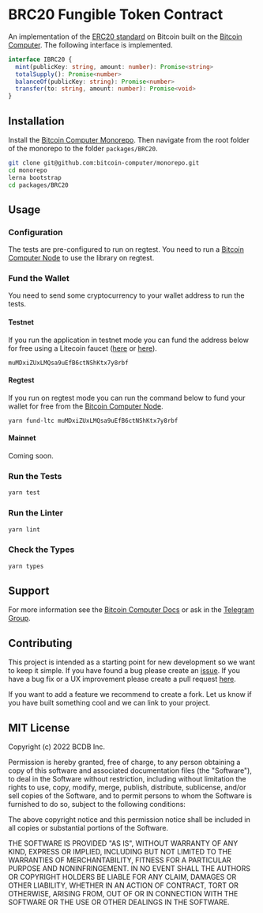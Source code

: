 # BRC20 Fungible Token Contract

An implementation of the [ERC20 standard](https://eips.ethereum.org/EIPS/eip-20) on Bitcoin built on the [Bitcoin Computer](http://bitcoincomputer.io/). The following interface is implemented.

```typescript
interface IBRC20 {
  mint(publicKey: string, amount: number): Promise<string>
  totalSupply(): Promise<number>
  balanceOf(publicKey: string): Promise<number>
  transfer(to: string, amount: number): Promise<void>
}
```

## Installation

Install the [Bitcoin Computer Monorepo](https://github.com/bitcoin-computer/monorepo). Then navigate from the root folder of the monorepo to the folder ``packages/BRC20``.

```bash
git clone git@github.com:bitcoin-computer/monorepo.git
cd monorepo
lerna bootstrap
cd packages/BRC20
```

## Usage

### Configuration

The tests are pre-configured to run on regtest. You need to run a [Bitcoin Computer Node][node] to use the library on regtest. 

### Fund the Wallet

You need to send some cryptocurrency to your wallet address to run the tests.

#### Testnet

If you run the application in testnet mode you can fund the address below for free using a Litecoin faucet ([here](https://testnet-faucet.com/ltc-testnet/) or [here](http://litecointf.salmen.website/)).
```
muMDxiZUxLMQsa9uEfB6ctNShKtx7y8rbf
```

#### Regtest

If you run on regtest mode you can run the command below to fund your wallet for free from the [Bitcoin Computer Node][node].
```
yarn fund-ltc muMDxiZUxLMQsa9uEfB6ctNShKtx7y8rbf
```

#### Mainnet

Coming soon.


### Run the Tests

```bash
yarn test
```

### Run the Linter

```bash
yarn lint
```

### Check the Types

```bash
yarn types
```

## Support

For more information see the [Bitcoin Computer Docs](https://docs.bitcoincomputer.io) or ask in the [Telegram Group](https://t.me/joinchat/FMrjOUWRuUkNuIt7zJL8tg).

## Contributing

This project is intended as a starting point for new development so we want to keep it simple. If you have found a bug please create an [issue](https://github.com/bitcoin-computer/monorepo/issues). If you have a bug fix or a UX improvement please create a pull request [here](https://github.com/bitcoin-computer/monorepo/pulls).

If you want to add a feature we recommend to create a fork. Let us know if you have built something cool and we can link to your project.

## MIT License

Copyright (c) 2022 BCDB Inc.

Permission is hereby granted, free of charge, to any person obtaining a copy of this software and associated documentation files (the "Software"), to deal in the Software without restriction, including without limitation the rights to use, copy, modify, merge, publish, distribute, sublicense, and/or sell copies of the Software, and to permit persons to whom the Software is furnished to do so, subject to the following conditions:

The above copyright notice and this permission notice shall be included in all copies or substantial portions of the Software.

THE SOFTWARE IS PROVIDED "AS IS", WITHOUT WARRANTY OF ANY KIND, EXPRESS OR IMPLIED, INCLUDING BUT NOT LIMITED TO THE WARRANTIES OF MERCHANTABILITY, FITNESS FOR A PARTICULAR PURPOSE AND NONINFRINGEMENT. IN NO EVENT SHALL THE AUTHORS OR COPYRIGHT HOLDERS BE LIABLE FOR ANY CLAIM, DAMAGES OR OTHER LIABILITY, WHETHER IN AN ACTION OF CONTRACT, TORT OR OTHERWISE, ARISING FROM, OUT OF OR IN CONNECTION WITH THE SOFTWARE OR THE USE OR OTHER DEALINGS IN THE SOFTWARE.

[node]: https://github.com/bitcoin-computer/monorepo/tree/main/packages/node
